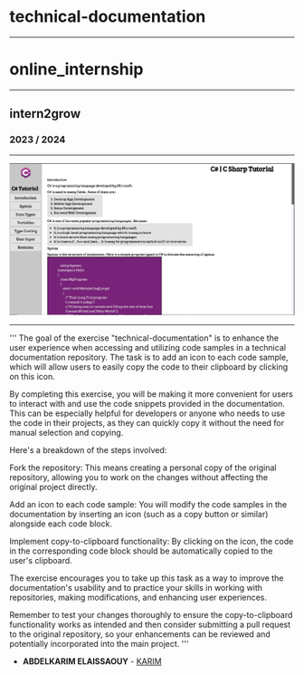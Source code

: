 # technical-documentation
---
# online_internship
---
intern2grow
---
### 2023 / 2024
---



![C#](img/c%23.png)



---
''' The goal of the exercise "technical-documentation" is to enhance the user experience when accessing and utilizing code samples in a technical documentation repository. The task is to add an icon to each code sample, which will allow users to easily copy the code to their clipboard by clicking on this icon.

By completing this exercise, you will be making it more convenient for users to interact with and use the code snippets provided in the documentation. This can be especially helpful for developers or anyone who needs to use the code in their projects, as they can quickly copy it without the need for manual selection and copying.

Here's a breakdown of the steps involved:

Fork the repository: This means creating a personal copy of the original repository, allowing you to work on the changes without affecting the original project directly.

Add an icon to each code sample: You will modify the code samples in the documentation by inserting an icon (such as a copy button or similar) alongside each code block.

Implement copy-to-clipboard functionality: By clicking on the icon, the code in the corresponding code block should be automatically copied to the user's clipboard.

The exercise encourages you to take up this task as a way to improve the documentation's usability and to practice your skills in working with repositories, making modifications, and enhancing user experiences.

Remember to test your changes thoroughly to ensure the copy-to-clipboard functionality works as intended and then consider submitting a pull request to the original repository, so your enhancements can be reviewed and potentially incorporated into the main project. '''

- **ABDELKARIM ELAISSAOUY** - [KARIM](https://github.com/karimelaissaouy)
